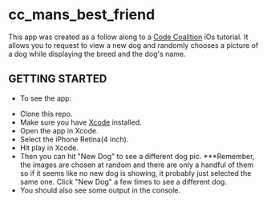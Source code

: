 cc_mans_best_friend
===================
This app was created as a follow along to a [Code Coalition](https://www.codecoalition.com/) iOs tutorial.  It allows you to request to view a new dog and randomly chooses a picture of a dog while displaying the breed and the dog's name.

GETTING STARTED
---------------
+ To see the app:
- Clone this repo.
- Make sure you have [Xcode](https://developer.apple.com/xcode/) installed.
- Open the app in Xcode.
- Select the iPhone Retina(4 inch).
- Hit play in Xcode.
- Then you can hit "New Dog" to see a different dog pic. ***Remember, the images are chosen at random and there are only a handful of them so if it seems like no new dog is showing, it probably just selected the same one.  Click "New Dog" a few times to see a different dog.
- You should also see some output in the console.
